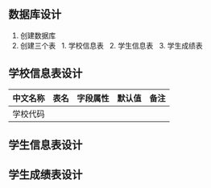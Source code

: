 ## 数据库设计

1. 创建数据库
2. 创建三个表
   1. 学校信息表
   2. 学生信息表
   3. 学生成绩表
## 学校信息表设计
| 中文名称 | 表名 | 字段属性 | 默认值 | 备注 |
|---------|-----|---------|--------|-----|
| 学校代码 |

## 学生信息表设计

## 学生成绩表设计
